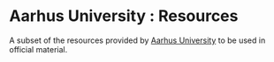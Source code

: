 # Aarhus University : Resources

A subset of the resources provided by [Aarhus
University](https://medarbejdere.au.dk/administration/kommunikation/omdesignet/logo/browse)
to be used in official material.
